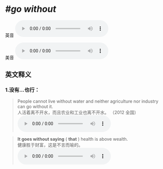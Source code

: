 # ***\#go without*** 
英音
<audio src="./media/go without1_AAC.aac" controls="controls"></audio>

美音
<audio src="./media/go without2_AAC.aac" controls="controls"></audio>



  

英文释义
---
### 1.**没有…也行：**  

 > People cannot live without water and neither agriculture nor industry can go without it.  
 > 人活着离不开水，而且农业和工业也离不开水。  （2012 全国）  
<audio src="./media/go-67.aac" controls="controls"></audio>

 > **It goes without saying** ( **that** ) health is above wealth.  
 > 健康胜于财富，这是不言而喻的。    
<audio src="./media/go-68.aac" controls="controls"></audio>


